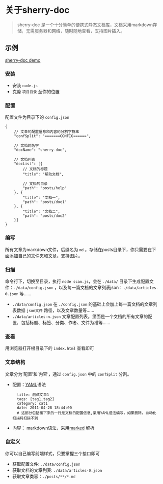 关于sherry-doc
===

> sherry-doc 是一个十分简单的便携式静态文档库，文档采用markdown存储，无需服务器和网络，随时随地查看，支持图片插入。

## 示例

[sherry-doc demo](http://sherrydoc.sinaapp.com/)

### 安装

* 安装 `node.js`
* 克隆 `项目目录` 至你的位置

### 配置

配置文件为目录下的 `config.json`

    {
        // 文章的配置信息和内容的分割字符串
        "confSplit": "=======CONFIG======",

        // 文档的名字
        "docName": "sherry-doc",
        
        // 文档列表
        "docList": [{
            // 文档的标题
            "title": "帮助文档",

            // 文档的目录
            "path": "posts/help"
        }, {
            "title": "文档一",
            "path": "posts/doc1"
        }, {
            "title": "文档二",
            "path": "posts/doc2"
        }]
    }

### 编写

所有文章为markdown文件，后缀名为 `md` ，存储在posts目录下，你只需要在下面添加自己的文件夹和文章，支持图片。 

### 扫描

命令行下，切换至目录，执行 `node scan.js`，会在 `./data/` 目录下生成配置文件：`./data/config.json` ，以及每一篇文档的文章列表json：`./data/articles-0.json` 等……

* `./data/config.json`  在 `./config.json` 的基础上会加上每一篇文档的文章列表数据 `json文件` 路径，以及文章数量等……
* `./data/articles-n.json` 文章配置列表，里面是一个文档的所有文章的配置，包括标题、标签、分类、作者、文件为准等……

### 查看

用浏览器打开根目录下的 `index.html` 查看即可

### 文章结构

文章分为‘配置’和‘内容’，通过 `config.json` 中的 `confSplit` 分割。

* 配置：[YAML](http://zh.wikipedia.org/wiki/YAML)语法

        title: 测试文章1
        tags: [tag1,tag2]
        category: cat1
        date: 2011-04-28 18:44:00
        # 这部分包括接下来的一行是文档的配置信息,采用YAML语法编写，如果删除，自动化扫描将扫描不到

* 内容： markdown语法，采用[marked](https://github.com/chjj/marked) 解析

### 自定义

你可以自己编写前端样式，只要掌握三个接口即可

* 获取配置文件: `./data/config.json`
* 获取文档的文章列表: `./data/articles-0.json`
* 获取文章类容：`./posts/**/*.md`